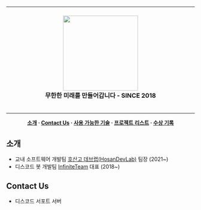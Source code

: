 <hr>
<h3 align="center">
  <img src="./avatar.png" width="200" height="200" />
  <div>무한한 미래를 만들어갑니다 - SINCE 2018</div>
  <br>
</h3>
<hr>

<span align="center">
  
  **[소개](#소개) · [Contact Us](#Contact-Me) · [사용 가능한 기술](#사용-가능한-기술) · [프로젝트 리스트](#프로젝트-리스트) · [수상 기록](#수상-기록)**
  
</span>

## 소개
- 교내 소프트웨어 개발팀 [호산고 데브랩(HosanDevLab)](https://github.com/HosanDevLab) 팀장 (2021~)
- 디스코드 봇 개발팀 [InfiniteTeam](https://inft.kr) 대표 (2018~)

## Contact Us
- 디스코드 서포트 서버
